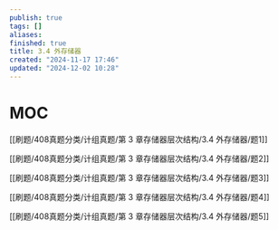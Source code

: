```yaml
---
publish: true
tags: []
aliases: 
finished: true
title: 3.4 外存储器
created: "2024-11-17 17:46"
updated: "2024-12-02 10:28"
---
```

# MOC

[[刷题/408真题分类/计组真题/第 3 章存储器层次结构/3.4 外存储器/题1]]

[[刷题/408真题分类/计组真题/第 3 章存储器层次结构/3.4 外存储器/题2]]

[[刷题/408真题分类/计组真题/第 3 章存储器层次结构/3.4 外存储器/题3]]

[[刷题/408真题分类/计组真题/第 3 章存储器层次结构/3.4 外存储器/题4]]

[[刷题/408真题分类/计组真题/第 3 章存储器层次结构/3.4 外存储器/题5]]